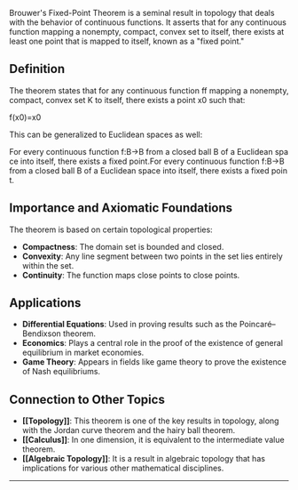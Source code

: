 Brouwer's Fixed-Point Theorem is a seminal result in topology that deals with the behavior of continuous functions. It asserts that for any continuous function mapping a nonempty, compact, convex set to itself, there exists at least one point that is mapped to itself, known as a "fixed point."

## Definition

The theorem states that for any continuous function ff mapping a nonempty, compact, convex set K to itself, there exists a point x0 such that:

f(x0)=x0

This can be generalized to Euclidean spaces as well:

For every continuous function f:B→B from a closed ball B of a Euclidean space into itself, there exists a fixed point.For every continuous function f:B→B from a closed ball B of a Euclidean space into itself, there exists a fixed point.

## Importance and Axiomatic Foundations

The theorem is based on certain topological properties:

- **Compactness**: The domain set is bounded and closed.
- **Convexity**: Any line segment between two points in the set lies entirely within the set.
- **Continuity**: The function maps close points to close points.

## Applications

- **Differential Equations**: Used in proving results such as the Poincaré–Bendixson theorem.
- **Economics**: Plays a central role in the proof of the existence of general equilibrium in market economies.
- **Game Theory**: Appears in fields like game theory to prove the existence of Nash equilibriums.

## Connection to Other Topics

- **[[Topology]]**: This theorem is one of the key results in topology, along with the Jordan curve theorem and the hairy ball theorem.
- **[[Calculus]]**: In one dimension, it is equivalent to the intermediate value theorem.
- **[[Algebraic Topology]]**: It is a result in algebraic topology that has implications for various other mathematical disciplines.

---
